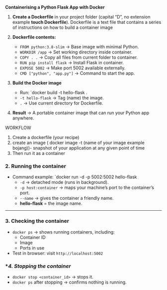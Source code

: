 **Containerising a Python Flask App with Docker**

1. **Create a Dockerfile** in your project folder (capital “D”, no extension example **touch Dockerfile**).
    Dockerfile is a text file that contains a series of instructions on how to build a container image
2. **Dockerfile contents:**
    - `FROM python:3.8-slim` → Base image with minimal Python.
    - `WORKDIR /app` → Set working directory inside container.
    - `COPY . .` → Copy all files from current folder to container.
    - `RUN pip install flask` → Install Flask in container.
    - `EXPOSE 5002` → Make port 5002 available externally.
    - `CMD ["python", "app.py"]` → Command to start the app.
        
3. **Build the  Docker image**
    - Run: `docker build -t hello-flask .
    - `-t hello-flask` → Tag (name) the image.
    - `.` → Use current directory for Dockerfile.
        
4. **Result** → A portable container image that can run your Python app anywhere.

WORKFLOW 

1) Create a dockerfile (your recipe)
2) create an image ( docker image -t (name of your image  example bojang))- snapshot of your application at any given point of time 
3) Then run it as a container 

### **2. Running the container**

- Command example:
    `docker run -d -p 5002:5002 hello-flask 
    - `-d` → detached mode (runs in background).
    - `-p host:container` → maps your machine’s port to the container’s port.
    - `--name` → gives the container a friendly name.
    - **hello-flask** = the image name.
        

---

### **3. Checking the container**

- `docker ps` → shows running containers, including:
    - Container ID
    - Image
    - Ports in use   
- Test in browser: visit `http://localhost:5002`
### **4. Stopping the container*
- `docker stop <container_id>` → stops it.
- `docker ps` after stopping → confirms nothing is running.


